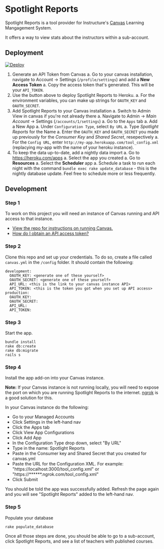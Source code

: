# Spotlight Reports

Spotlight Reports is a tool provider for Instructure's [Canvas](https://github.com/instructure/canvas-lms) Learning Mangagement System.

It offers a way to view stats about the instructors within a sub-account.

## Deployment

[![Deploy](https://www.herokucdn.com/deploy/button.png)](https://heroku.com/deploy)

1. Generate an API Token from Canvas
   a. Go to your canvas installation, navigate to Account -> Settings (`/profile/settings`) and add a **New Access Token**
   a. Copy the access token that's generated. This will be your `API_TOKEN`.
1. Use the button above to deploy Spotlight Reports to Heroku.
   a. For the environment variables, you can make up strings for `OAUTH_KEY` and `OAUTH_SECRET`. 
1. Add Spotlight Reports to your Canvas installation
   a. Switch to Admin View in canvas if you're not already there
   a. Navigate to Admin -> _Main Account_ -> Settings (`/accounts/1/settings`)
   a. Go to the `Apps` tab
   a. Add a New App
   a. Under `Configuration Type`, select `By URL`
   a. Type _Spotlight Reports_ for the Name
   a. Enter the `OAUTH_KEY` and `OAUTH_SECRET` you made up previously for the _Consumer Key_ and _Shared Secret_, resepectively
   a. For the `Config URL`, enter `http://my-app.herokuapp.com/tool_config.xml` (replacying my-app with the name of your heroku instance).
1. To keep the data up-to-date, add a nightly data import
   a. Go to https://heroku.com/apps
   a. Select the app you created
   a. Go to **Resources**
   a. Select the **Scheduler** app
   a. Schedule a task to run each night with the command `bundle exec rake update_database` - this is the nightly database update. Feel free to schedule more or less frequently.

## Development

### Step 1
To work on this project you will need an instance of Canvas running and API access to that instance. 
* [View the repo for instructions on running Canvas.](https://github.com/instructure/canvas-lms)
* [How do I obtain an API access token?](http://guides.instructure.com/m/4214/l/40399-how-do-i-obtain-an-api-access-token)

### Step 2
Clone this repo and set up your credentials. To do so, create a file called `canvas.yml` in the `/config` folder. It should contain the following:

```
development:
  OAUTH_KEY: <generate one of these yourself>
  OAUTH_SECRET: <generate one of these yourself>
  API_URL: <this is the link to your canvas instance API>
  API_TOKEN: <this is the token you got when you set up API access>
production:
  OAUTH_KEY:
  OAUTH_SECRET: 
  API_URL: 
  API_TOKEN: 
```

### Step 3
Start the app. 
```
bundle install
rake db:create
rake db:migrate
rails s
```

### Step 4
Install the app add-on into your Canvas instance. 

**Note:** If your Canvas instance is not running locally, you will need to expose the port on which you are running Spotlight Reports to the internet. [ngrok](https://ngrok.com/) is a good solution for this.

In your Canvas instance do the following:
* Go to your Managed Accounts
* Click Settings in the left-hand nav
* Click the Apps tab
* Click View App Configurations
* Click Add App
* In the Configuration Type drop down, select "By URL"
* Type in the name: Spotlight Reports
* Paste in the Consumer key and Shared Secret that you created for canvas.yml
* Paste the URL for the Configuration XML. For example: "https://localhost:3000/tool_config.xml" or "https://******.ngrok.com/tool_config.xml"
* Click Submit

You should be told the app was successfully added. Refresh the page again and you will see "Spotlight Reports" added to the left-hand nav.

### Step 5
Populate your database
```
rake populate_database
```

Once all those steps are done, you should be able to go to a sub-account, click Spotlight Reports, and see a list of teachers with published courses.

